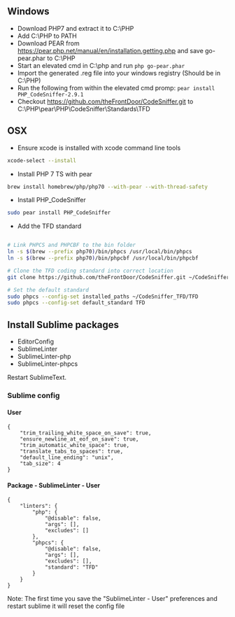 ## Windows
- Download PHP7 and extract it to C:\PHP
- Add C:\PHP to PATH
- Download PEAR from https://pear.php.net/manual/en/installation.getting.php and save go-pear.phar to C:\PHP
- Start an elevated cmd in C:\php and run `php go-pear.phar`
- Import the generated .reg file into your windows registry (Should be in  C:\PHP)
- Run the following from within the elevated cmd promp: ```pear install PHP_CodeSniffer-2.9.1```
- Checkout https://github.com/theFrontDoor/CodeSniffer.git to C:\PHP\pear\PHP\CodeSniffer\Standards\TFD

## OSX
- Ensure xcode is installed with xcode command line tools
```bash
xcode-select --install
```

- Install PHP 7 TS with pear
```bash
brew install homebrew/php/php70 --with-pear --with-thread-safety
```
- Install PHP_CodeSniffer
```bash
sudo pear install PHP_CodeSniffer
```

- Add the TFD standard
```bash

# Link PHPCS and PHPCBF to the bin folder
ln -s $(brew --prefix php70)/bin/phpcs /usr/local/bin/phpcs
ln -s $(brew --prefix php70)/bin/phpcbf /usr/local/bin/phpcbf

# Clone the TFD coding standard into correct location
git clone https://github.com/theFrontDoor/CodeSniffer.git ~/CodeSniffer_TFD/

# Set the default standard
sudo phpcs --config-set installed_paths ~/CodeSniffer_TFD/TFD
sudo phpcs --config-set default_standard TFD
```

## Install Sublime packages

- EditorConfig
- SublimeLinter
- SublimeLinter-php
- SublimeLinter-phpcs

Restart SublimeText.

### Sublime config

#### User
````
{
    "trim_trailing_white_space_on_save": true,
    "ensure_newline_at_eof_on_save": true,
    "trim_automatic_white_space": true,
    "translate_tabs_to_spaces": true,
    "default_line_ending": "unix",
    "tab_size": 4
}
````

#### Package - SublimeLinter - User
````
{
    "linters": {
        "php": {
            "@disable": false,
            "args": [],
            "excludes": []
        },
        "phpcs": {
            "@disable": false,
            "args": [],
            "excludes": [],
            "standard": "TFD"
        }
    }
}
````

Note: The first time you save the "SublimeLinter - User" preferences and restart sublime it will reset the config file
